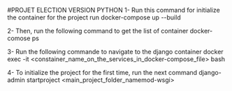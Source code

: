#PROJET ELECTION VERSION PYTHON
1- Run this command for initialize the container for the project
run docker-compose up --build

2- Then, run the following command to get the list of container
docker-comose ps

3- Run the following commande to navigate to the django container
docker exec -it <constainer_name_on_the_services_in_docker-compose_file> bash
<!-- ex: election_python_version_django-app_1  -->

4- To initialize the project for the first time, run the next command
django-admin startproject <main_project_folder_namemod-wsgi>
